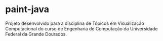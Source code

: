 # paint-java
Projeto desenvolvido para a disciplina de Tópicos em Visualização Computacional do curso de Engenharia de Computação da Universidade Federal da Grande Dourados.
